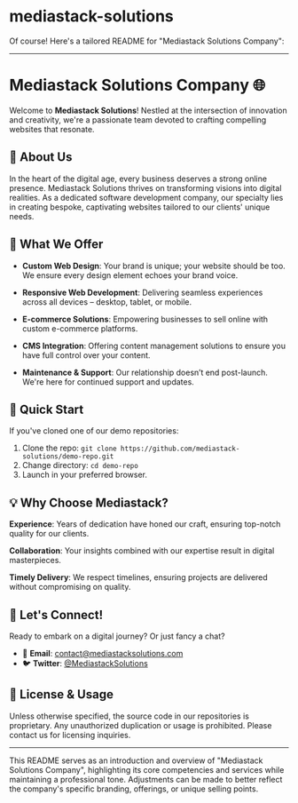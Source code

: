 # mediastack-solutions

Of course! Here's a tailored README for "Mediastack Solutions Company":

---

# Mediastack Solutions Company 🌐

Welcome to **Mediastack Solutions**! Nestled at the intersection of innovation and creativity, we're a passionate team devoted to crafting compelling websites that resonate.

## 📌 About Us

In the heart of the digital age, every business deserves a strong online presence. Mediastack Solutions thrives on transforming visions into digital realities. As a dedicated software development company, our specialty lies in creating bespoke, captivating websites tailored to our clients' unique needs.

## 🌟 What We Offer

- **Custom Web Design**: Your brand is unique; your website should be too. We ensure every design element echoes your brand voice.
  
- **Responsive Web Development**: Delivering seamless experiences across all devices – desktop, tablet, or mobile.

- **E-commerce Solutions**: Empowering businesses to sell online with custom e-commerce platforms.

- **CMS Integration**: Offering content management solutions to ensure you have full control over your content.

- **Maintenance & Support**: Our relationship doesn’t end post-launch. We're here for continued support and updates.

## 🚀 Quick Start

If you've cloned one of our demo repositories:

1. Clone the repo: `git clone https://github.com/mediastack-solutions/demo-repo.git`
2. Change directory: `cd demo-repo`
3. Launch in your preferred browser.

## 💡 Why Choose Mediastack?

**Experience**: Years of dedication have honed our craft, ensuring top-notch quality for our clients.

**Collaboration**: Your insights combined with our expertise result in digital masterpieces.

**Timely Delivery**: We respect timelines, ensuring projects are delivered without compromising on quality.

## 🤝 Let's Connect!

Ready to embark on a digital journey? Or just fancy a chat?

- 📧 **Email**: contact@mediastacksolutions.com
- 🐦 **Twitter**: [@MediastackSolutions](https://twitter.com/MediastackSolutions)

## 📜 License & Usage

Unless otherwise specified, the source code in our repositories is proprietary. Any unauthorized duplication or usage is prohibited. Please contact us for licensing inquiries.

---

This README serves as an introduction and overview of "Mediastack Solutions Company", highlighting its core competencies and services while maintaining a professional tone. Adjustments can be made to better reflect the company's specific branding, offerings, or unique selling points.